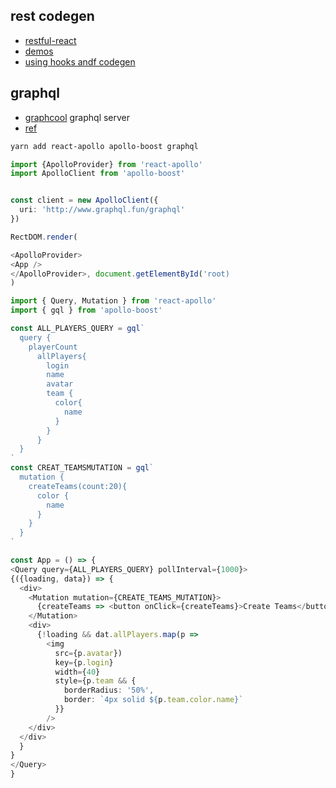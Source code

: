 ## rest codegen

- [restful-react](https://www.npmjs.com/package/restful-react)
- [demos](https://codesandbox.io/s/restful-react-demos-fb9wn)
- [using hooks andf codegen](https://www.youtube.com/watch?v=cdsnzfJUqm0&list=PLPxbbTqCLbGHPxZpw4xj_Wwg8-fdNxJRh&index=7&t=0s)

## graphql

- [graphcool](https://www.graph.cool) graphql server
- [ref](https://www.youtube.com/watch?v=F_M8v6MK0Sc)

```bash
yarn add react-apollo apollo-boost graphql
```

```typescript
import {ApolloProvider} from 'react-apollo'
import ApolloClient from 'apollo-boost'


const client = new ApolloClient({
  uri: 'http://www.graphql.fun/graphql'
})

RectDOM.render(

<ApolloProvider>
<App />
</ApolloProvider>, document.getElementById('root)
)
```

```typescript
import { Query, Mutation } from 'react-apollo'
import { gql } from 'apollo-boost'

const ALL_PLAYERS_QUERY = gql`
  query {
    playerCount
      allPlayers{
        login
        name
        avatar
        team {
          color{
            name
          }
        }
      }
  }
`
const CREAT_TEAMSMUTATION = gql`
  mutation {
    createTeams(count:20){
      color {
        name
      }
    }
  }
`

const App = () => {
<Query query={ALL_PLAYERS_QUERY} pollInterval={1000}>
{({loading, data}) => {
  <div>
    <Mutation mutation={CREATE_TEAMS_MUTATION}>
      {createTeams => <button onClick={createTeams}>Create Teams</button>}
    </Mutation>
    <div>
      {!loading && dat.allPlayers.map(p => 
        <img
          src={p.avatar})
          key={p.login}
          width={40}
          style={p.team && {
            borderRadius: '50%',
            border: `4px solid ${p.team.color.name}`
          }}
        />  
    </div>  
  </div>
  }
}
</Query>
}
```

